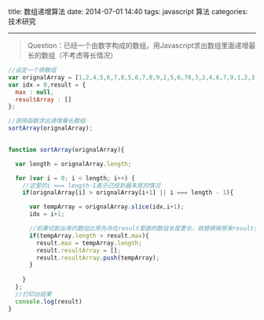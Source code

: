 title: 数组递增算法
date: 2014-07-01 14:40
tags: javascript 算法
categories: 技术研究

---

> Question：已经一个由数字构成的数组，用Javascript求出数组里面递增最长的数组（不考虑等长情况）

<!--more-->
```javascript
//设定一个原数组
var orignalArray = [1,2,4,5,6,7,8,5,6,7,8,9,2,5,6,78,3,2,4,6,7,9,1,2,3,4,5,6,7,8,9];
var idx = 0,result = {
  max : null,
  resultArray : []
};

//调用函数求出递增最长数组
sortArray(orignalArray);

  
function sortArray(orignalArray){

  var length = orignalArray.length;

  for (var i = 0; i < length; i++) {
    //这里的i === length-1表示已经到最末尾的情况
    if(orignalArray[i] > orignalArray[i+1] || i === length - 1){           

      var tempArray = orignalArray.slice(idx,i+1); 
      idx = i+1;

      //如果切割出来的数组比原先存在result里面的数组长度要长，就替换掉原来result里面的数组
      if(tempArray.length > result.max){
        result.max = tempArray.length;
        result.resultArray = [];  
        result.resultArray.push(tempArray);
      }
        
    }
  };
  //打印出结果
  console.log(result)
}
```
